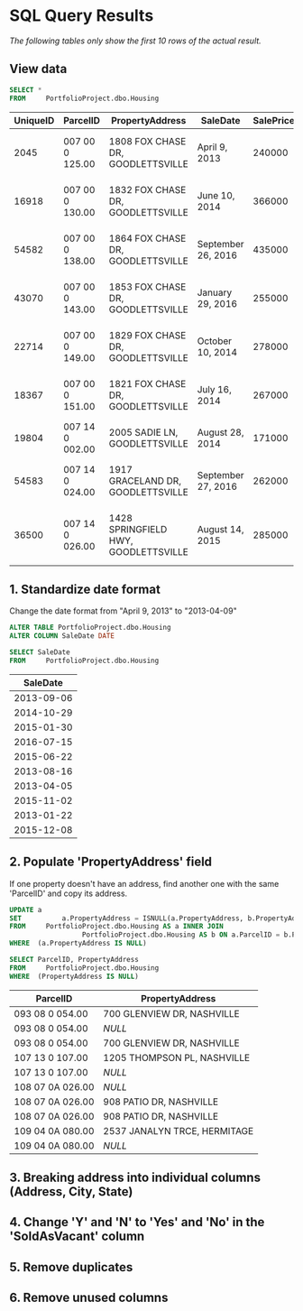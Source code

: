 # SQL Query Results
_The following tables only show the first 10 rows of the actual result._

## View data
```sql
SELECT * 
FROM     PortfolioProject.dbo.Housing
```
| UniqueID | ParcelID       | PropertyAddress                        | SaleDate         | SalePrice | LegalReference     | SoldAsVacant | OwnerAddress                                  |
|----------|----------------|----------------------------------------|------------------|-----------|--------------------|--------------|------------------------------------------------|
| 2045     | 007 00 0 125.00| 1808 FOX CHASE DR, GOODLETTSVILLE      | April 9, 2013    | 240000    | 20130412-0036474   | No           | 1808 FOX CHASE DR, GOODLETTSVILLE, TN         |
| 16918    | 007 00 0 130.00| 1832 FOX CHASE DR, GOODLETTSVILLE      | June 10, 2014    | 366000    | 20140619-0053768   | No           | 1832 FOX CHASE DR, GOODLETTSVILLE, TN         |
| 54582    | 007 00 0 138.00| 1864 FOX CHASE DR, GOODLETTSVILLE      | September 26, 2016| 435000    | 20160927-0101718   | No           | 1864 FOX CHASE DR, GOODLETTSVILLE, TN         |
| 43070    | 007 00 0 143.00| 1853 FOX CHASE DR, GOODLETTSVILLE      | January 29, 2016 | 255000    | 20160129-0008913   | No           | 1853 FOX CHASE DR, GOODLETTSVILLE, TN         |
| 22714    | 007 00 0 149.00| 1829 FOX CHASE DR, GOODLETTSVILLE      | October 10, 2014 | 278000    | 20141015-0095255   | No           | 1829 FOX CHASE DR, GOODLETTSVILLE, TN         |
| 18367    | 007 00 0 151.00| 1821 FOX CHASE DR, GOODLETTSVILLE      | July 16, 2014    | 267000    | 20140718-0063802   | No           | 1821 FOX CHASE DR, GOODLETTSVILLE, TN         |
| 19804    | 007 14 0 002.00| 2005 SADIE LN, GOODLETTSVILLE          | August 28, 2014  | 171000    | 20140903-0080214   | No           | 2005 SADIE LN, GOODLETTSVILLE, TN             |
| 54583    | 007 14 0 024.00| 1917 GRACELAND DR, GOODLETTSVILLE      | September 27, 2016| 262000    | 20161005-0105441   | No           | 1917 GRACELAND DR, GOODLETTSVILLE, TN         |
| 36500    | 007 14 0 026.00| 1428 SPRINGFIELD HWY, GOODLETTSVILLE   | August 14, 2015  | 285000    | 20150819-0083440   | No           | 1428 SPRINGFIELD HWY, GOODLETTSVILLE, TN      |

## 1. Standardize date format
Change the date format from "April 9, 2013" to "2013-04-09"
```sql
ALTER TABLE PortfolioProject.dbo.Housing
ALTER COLUMN SaleDate DATE

SELECT SaleDate
FROM     PortfolioProject.dbo.Housing
```
| SaleDate   |
|------------|
| 2013-09-06 |
| 2014-10-29 |
| 2015-01-30 |
| 2016-07-15 |
| 2015-06-22 |
| 2013-08-16 |
| 2013-04-05 |
| 2015-11-02 |
| 2013-01-22 |
| 2015-12-08 |

## 2. Populate 'PropertyAddress' field
If one property doesn't have an address, find another one with the same 'ParcelID' and copy its address.
```sql
UPDATE a
SET          a.PropertyAddress = ISNULL(a.PropertyAddress, b.PropertyAddress)
FROM     PortfolioProject.dbo.Housing AS a INNER JOIN
                  PortfolioProject.dbo.Housing AS b ON a.ParcelID = b.ParcelID AND a.[UniqueID ] <> b.[UniqueID ] 
WHERE  (a.PropertyAddress IS NULL)

SELECT ParcelID, PropertyAddress
FROM     PortfolioProject.dbo.Housing
WHERE  (PropertyAddress IS NULL)
```

| ParcelID       | PropertyAddress               |
|----------------|-------------------------------|
| 093 08 0 054.00| 700 GLENVIEW DR, NASHVILLE    |
| 093 08 0 054.00| _NULL_                          |
| 093 08 0 054.00| 700 GLENVIEW DR, NASHVILLE    |
| 107 13 0 107.00| 1205 THOMPSON PL, NASHVILLE   |
| 107 13 0 107.00| _NULL_                          |
| 108 07 0A 026.00| _NULL_                          |
| 108 07 0A 026.00| 908 PATIO DR, NASHVILLE      |
| 108 07 0A 026.00| 908 PATIO DR, NASHVILLE      |
| 109 04 0A 080.00| 2537 JANALYN TRCE, HERMITAGE |
| 109 04 0A 080.00| _NULL_                          |




## 3. Breaking address into individual columns (Address, City, State)
## 4. Change 'Y' and 'N' to 'Yes' and 'No' in the 'SoldAsVacant' column
## 5. Remove duplicates
## 6. Remove unused columns
